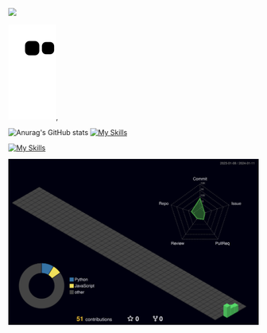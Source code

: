 ![](https://komarev.com/ghpvc/?username=your-karmugilen&color=grey)

![Snake animation](https://github.com/karmugilen/karmugilen/blob/output/github-contribution-grid-snake.svg),

![Anurag's GitHub stats](https://github-readme-stats.vercel.app/api?username=karmugilen&show_icons=true&theme=transparent) [![My Skills](https://skillicons.dev/icons?i=python,kotlin,nodejs,figma,androidstudio,flask,&theme=dark)](https://skillicons.dev)




[![My Skills](https://skillicons.dev/icons?i=git,neovim,netlify,opencv,ps,pr,rasberrypi,&theme=dark)](https://skillicons.dev)

![](./profile-3d-contrib/profile-night-green.svg)

